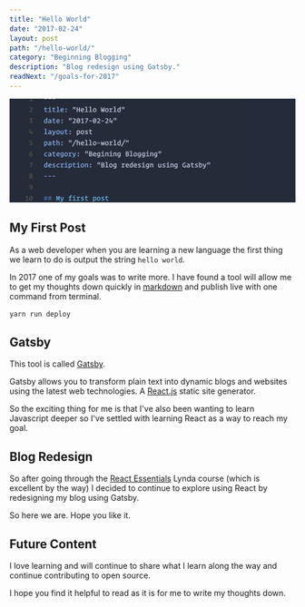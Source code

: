 ```yaml
---
title: "Hello World"
date: "2017-02-24"
layout: post
path: "/hello-world/"
category: "Beginning Blogging"
description: "Blog redesign using Gatsby."
readNext: "/goals-for-2017"
---
```


![code](./code.jpg)

## My First Post


As a web developer when you are learning a new language the first thing we learn to do is output the string `hello world`.

In 2017 one of my goals was to write more. I have found a tool will allow me to get my thoughts down quickly in [markdown] and publish live with one command from terminal.

```js
yarn run deploy
```

## Gatsby

This tool is called [Gatsby][gatsby].

Gatsby allows you to transform plain text into dynamic blogs and websites using the latest web technologies. A [React.js][react] static site generator.

So the exciting thing for me is that I've also been wanting to learn Javascript deeper so I've settled with learning React as a way to reach my goal.

## Blog Redesign

So after going through the [React Essentials][react-essentials] Lynda course (which is excellent by the way) I decided to continue to explore using React by redesigning my blog using Gatsby.

So here we are. Hope you like it.

## Future Content

I love learning and will continue to share what I learn along the way and continue contributing to open source.

I hope you find it helpful to read as it is for me to write my thoughts down.

[react]: https://facebook.github.io/react/
[markdown]: https://masteringmarkdown.com/
[gatsby]: https://github.com/gatsbyjs/gatsby
[react-essentials]: https://www.lynda.com/React-js-tutorials/React-js-Essential-Training/496905-2.html